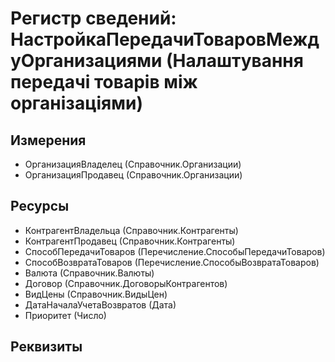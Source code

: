 ﻿# Регистр сведений: НастройкаПередачиТоваровМеждуОрганизациями (Налаштування передачі товарів між організаціями)

## Измерения

- ОрганизацияВладелец (Справочник.Организации)
- ОрганизацияПродавец (Справочник.Организации)

## Ресурсы

- КонтрагентВладельца (Справочник.Контрагенты)
- КонтрагентПродавец (Справочник.Контрагенты)
- СпособПередачиТоваров (Перечисление.СпособыПередачиТоваров)
- СпособВозвратаТоваров (Перечисление.СпособыВозвратаТоваров)
- Валюта (Справочник.Валюты)
- Договор (Справочник.ДоговорыКонтрагентов)
- ВидЦены (Справочник.ВидыЦен)
- ДатаНачалаУчетаВозвратов (Дата)
- Приоритет (Число)

## Реквизиты


